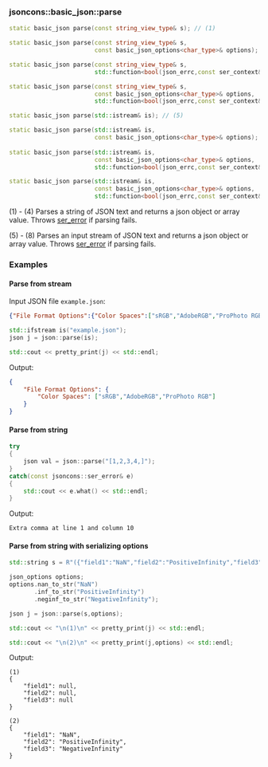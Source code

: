 ### jsoncons::basic_json::parse

```c++
static basic_json parse(const string_view_type& s); // (1)

static basic_json parse(const string_view_type& s, 
                        const basic_json_options<char_type>& options); // (2)

static basic_json parse(const string_view_type& s, 
                        std::function<bool(json_errc,const ser_context&)> err_handler); // (3)

static basic_json parse(const string_view_type& s, 
                        const basic_json_options<char_type>& options,
                        std::function<bool(json_errc,const ser_context&)> err_handler); // (4)

static basic_json parse(std::istream& is); // (5)

static basic_json parse(std::istream& is,
                        const basic_json_options<char_type>& options); // (6)
              
static basic_json parse(std::istream& is, 
                        const basic_json_options<char_type>& options,
                        std::function<bool(json_errc,const ser_context&)> err_handler); // (7)

static basic_json parse(std::istream& is, 
                        const basic_json_options<char_type>& options,
                        std::function<bool(json_errc,const ser_context&)> err_handler); // (8)
```
(1) - (4) Parses a string of JSON text and returns a json object or array value. 
Throws [ser_error](ser_error.md) if parsing fails.

(5) - (8) Parses an input stream of JSON text and returns a json object or array value. 
Throws [ser_error](ser_error.md) if parsing fails.

### Examples

#### Parse from stream

Input JSON file `example.json`:

```json
{"File Format Options":{"Color Spaces":["sRGB","AdobeRGB","ProPhoto RGB"]}}
```

```c++
std::ifstream is("example.json");
json j = json::parse(is);

std::cout << pretty_print(j) << std::endl;
```

Output:

```json
{
    "File Format Options": {
        "Color Spaces": ["sRGB","AdobeRGB","ProPhoto RGB"]
    }
}
```

#### Parse from string

```c++
try 
{
    json val = json::parse("[1,2,3,4,]");
} 
catch(const jsoncons::ser_error& e) 
{
    std::cout << e.what() << std::endl;
}
```
Output:
```
Extra comma at line 1 and column 10
```

#### Parse from string with serializing options

```c++
std::string s = R"({"field1":"NaN","field2":"PositiveInfinity","field3":"NegativeInfinity"})";

json_options options;
options.nan_to_str("NaN")
       .inf_to_str("PositiveInfinity")
       .neginf_to_str("NegativeInfinity");

json j = json::parse(s,options);

std::cout << "\n(1)\n" << pretty_print(j) << std::endl;

std::cout << "\n(2)\n" << pretty_print(j,options) << std::endl;
```
Output:
```
(1)
{
    "field1": null,
    "field2": null,
    "field3": null
}

(2)
{
    "field1": "NaN",
    "field2": "PositiveInfinity",
    "field3": "NegativeInfinity"
}
```



